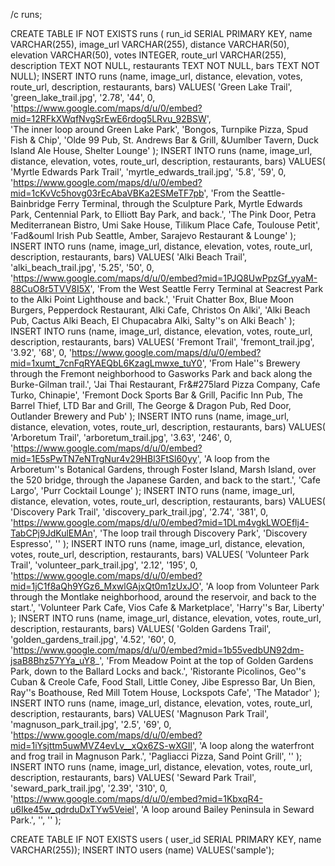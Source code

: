 /c runs;

CREATE TABLE IF NOT EXISTS
  runs (
  run_id SERIAL PRIMARY KEY,
  name VARCHAR(255),
  image_url VARCHAR(255),
  distance VARCHAR(50),
  elevation VARCHAR(50),
  votes INTEGER,
  route_url VARCHAR(255),
  description TEXT NOT NULL,
  restaurants TEXT NOT NULL,
  bars TEXT NOT NULL);
  INSERT INTO runs (name, image_url, distance, elevation, votes, route_url, description, restaurants, bars) VALUES(
    'Green Lake Trail',
    'green_lake_trail.jpg',
    '2.78',
    '44',
    0,
    'https://www.google.com/maps/d/u/0/embed?mid=12RFkXWqfNvgSrEwE6rdog5LRvu_92BSW',    
    'The inner loop around Green Lake Park',
    'Bongos, Turnpike Pizza, Spud Fish & Chip',
    'Olde 99 Pub, St. Andrews Bar & Grill, &Uumlber Tavern, Duck Island Ale House, Shelter Lounge'
  );
  INSERT INTO runs (name, image_url, distance, elevation, votes, route_url, description, restaurants, bars) VALUES(
    'Myrtle Edwards Park Trail',
    'myrtle_edwards_trail.jpg',
    '5.8',
    '59',
    0,
    'https://www.google.com/maps/d/u/0/embed?mid=1cKvVc5hovg03rEcAbaVBKa2ESMeTF7pb',
    'From the Seattle-Bainbridge Ferry Terminal, through the Sculpture Park, Myrtle Edwards Park, Centennial Park, to Elliott Bay Park, and back.',
    'The Pink Door, Petra Mediterranean Bistro, Umi Sake House, Tilikum Place Cafe, Toulouse Petit',
    'Fad&ouml Irish Pub Seattle, Amber, Sarajevo Restaurant & Lounge'
  );
  INSERT INTO runs (name, image_url, distance, elevation, votes, route_url, description, restaurants, bars) VALUES(
    'Alki Beach Trail',
    'alki_beach_trail.jpg',
    '5.25',
    '50',
    0,
    'https://www.google.com/maps/d/u/0/embed?mid=1PJQ8UwPpzGf_yyaM-88CuO8r5TVV8I5X',
    'From the West Seattle Ferry Terminal at Seacrest Park to the Alki Point Lighthouse and back.', 
    'Fruit Chatter Box, Blue Moon Burgers, Pepperdock Restaurant, Alki Cafe, Christos On Alki',
    'Alki Beach Pub, Cactus Alki Beach, El Chupacabra Alki, Salty''s on Alki Beach'
  );
  INSERT INTO runs (name, image_url, distance, elevation, votes, route_url, description, restaurants, bars) VALUES(
    'Fremont Trail',
    'fremont_trail.jpg',
    '3.92',
    '68',
    0,
    'https://www.google.com/maps/d/u/0/embed?mid=1xumt_7cnFqRYAEQbL6KzagLmwxe_tuY0',
    'From Hale''s Brewery through the Fremont neighborhood to Gasworks Park and back along the Burke-Gilman trail.', 
    'Jai Thai Restaurant, Fr&#275lard Pizza Company, Cafe Turko, Chinapie',
    'Fremont Dock Sports Bar & Grill, Pacific Inn Pub, The Barrel Thief, LTD Bar and Grill, The George & Dragon Pub, Red Door, Outlander Brewery and Pub'
  );
  INSERT INTO runs (name, image_url, distance, elevation, votes, route_url, description, restaurants, bars) VALUES(
    'Arboretum Trail',
    'arboretum_trail.jpg',
    '3.63',
    '246',
    0,
    'https://www.google.com/maps/d/u/0/embed?mid=1E5sPwTN7eNTrgNur4v29HBl3FtSl60yy',
    'A loop from the Arboretum''s Botanical Gardens, through Foster Island, Marsh Island, over the 520 bridge, through the Japanese Garden, and back to the start.', 
    'Cafe Largo',
    'Purr Cocktail Lounge'
  );
  INSERT INTO runs (name, image_url, distance, elevation, votes, route_url, description, restaurants, bars) VALUES(
    'Discovery Park Trail',
    'discovery_park_trail.jpg',
    '2.74',
    '381',
    0,
    'https://www.google.com/maps/d/u/0/embed?mid=1DLm4vgkLWOEflj4-TabCPj9JdKulEMAn',
    'The loop trail through Discovery Park',
    'Discovery Espresso',
    ''
  );
  INSERT INTO runs (name, image_url, distance, elevation, votes, route_url, description, restaurants, bars) VALUES(
    'Volunteer Park Trail',
    'volunteer_park_trail.jpg',
    '2.12',
    '195',
    0,
    'https://www.google.com/maps/d/u/0/embed?mid=1jC1f8aQh9YGz6_MxwlGAjxQt0m1zUxJO',
    'A loop from Volunteer Park through the Montlake neighborhood, around the reservoir, and back to the start.',
    'Volunteer Park Cafe, Vios Cafe & Marketplace',
    'Harry''s Bar, Liberty'
  );
  INSERT INTO runs (name, image_url, distance, elevation, votes, route_url, description, restaurants, bars) VALUES(
    'Golden Gardens Trail',
    'golden_gardens_trail.jpg',
    '4.52',
    '60',
    0,
    'https://www.google.com/maps/d/u/0/embed?mid=1b55vedbUN92dm-jsaB8Bhz57YYa_uY8_',
    'From Meadow Point at the top of Golden Gardens Park, down to the Ballard Locks and back.',
    'Ristorante Picolinos, Geo''s Cuban & Creole Cafe, Food Stall, Little Coney, Jibe Espresso Bar, Un Bien, Ray''s Boathouse, Red Mill Totem House, Lockspots Cafe',
    'The Matador'
  );
  INSERT INTO runs (name, image_url, distance, elevation, votes, route_url, description, restaurants, bars) VALUES(
    'Magnuson Park Trail',
    'magnuson_park_trail.jpg',
    '2.5',
    '69',
    0,
    'https://www.google.com/maps/d/u/0/embed?mid=1iYsjttm5uwMVZ4evLv__xQx6ZS-wXGIl',
    'A loop along the waterfront and frog trail in Magnuson Park.',
    'Pagliacci Pizza, Sand Point Grill',
    ''
  );
  INSERT INTO runs (name, image_url, distance, elevation, votes, route_url, description, restaurants, bars) VALUES(
    'Seward Park Trail',
    'seward_park_trail.jpg',
    '2.39',
    '310',
    0,
    'https://www.google.com/maps/d/u/0/embed?mid=1KbxqR4-u6Ike45w_qdrduDxTYw5Veiel',
    'A loop around Bailey Peninsula in Seward Park.',
    '',
    ''
  );

CREATE TABLE IF NOT EXISTS
users (
user_id SERIAL PRIMARY KEY,
name VARCHAR(255));
INSERT INTO users (name) VALUES('sample');